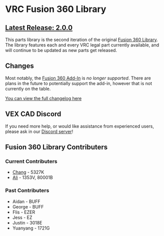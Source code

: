 # VRC Fusion 360 Library
## [Latest Release: 2.0.0](https://github.com/VEX-CAD/VEX-CAD-Fusion/releases/tag/v1.0.0)

This parts library is the second iteration of the original [Fusion 360 Library](https://github.com/VEX-CAD/VEX-CAD-Fusion/releases/tag/v1.0.0). The library features each and every VRC legal part currently available, and will continue to be updated as new parts get released. 

## Changes
Most notably, the [Fusion 360 Add-In](https://github.com/vexcad/fusion-library/releases/download/v1.0.0/fusion_addin_1_0_0.zip) is *no longer supported*. There are plans in the future to potentially support the add-in, however that is not currently on the table. 

[You can view the full changelog here](https://github.com/vindou/VEX-CAD-Fusion-Library/blob/main/changelog.md)

## VEX CAD Discord
If you need more help, or would like assistance from experienced users, please ask in our [Discord server](https://discord.gg/BKV3DJm)!

## Fusion 360 Library Contributers
### Current Contributers
- [Chang](https://github.com/vindou) - 5327K
- [Ali](https://github.com/AliAhmad810) - 1353V, 80001B
### Past Contributers
- Aidan - BUFF
- George - BUFF
- Flis - EZER
- Jess - EZ
- Justin - 3018E
- Yuanyang - 1721G

